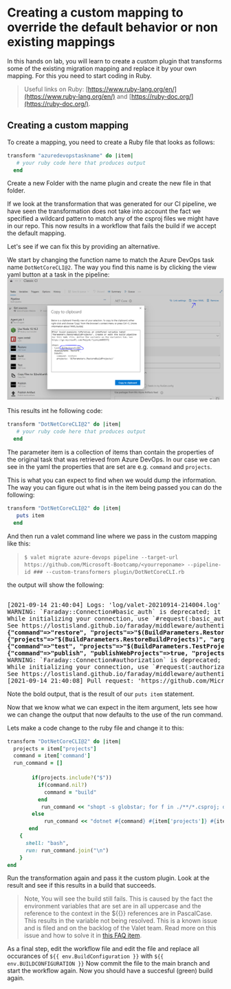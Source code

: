 # Creating a custom mapping to override the default behavior or non existing mappings
In this hands on lab, you will learn to create a custom plugin that transforms some of the existing migration mapping and replace it by your own mapping. 
For this you need to start coding in Ruby. 
> Useful links on Ruby: [https://www.ruby-lang.org/en/](https://www.ruby-lang.org/en/) and [https://ruby-doc.org/](https://ruby-doc.org/).

## Creating a custom mapping
To create a mapping, you need to create a Ruby file that looks as follows:
``` ruby
transform "azuredevopstaskname" do |item|
   # your ruby code here that produces output
  end
```  
Create a new Folder with the name plugin and create the new file in that folder.

If we look at the transformation that was generated for our CI pipeline, we have seen the transformation does not take into account the fact we specified a wildcard pattern to match any of the csproj files we might have in our repo. This now results in a workflow that fails the build if we accept the default mapping.

Let's see if we can fix this by providing an alternative.

We start by changing the function name to match the Azure DevOps task name `DotNetCoreCLI@2`.
The way you find this name is by clicking the view yaml button at a task in the pipeline:
![view yaml](images/view-yaml-task.png)

This results int he following code:
``` ruby
transform "DotNetCoreCLI@2" do |item|
   # your ruby code here that produces output
  end
```  
The parameter item is a collection of items than contain the properties of the original task that was retrieved from Azure DevOps.
In our case we can see in the yaml the properties that are set are e.g. `command` and `projects`.

This is what you can expect to find when we would dump the information. The way you can figure out what is in the item being passed you can do the following:
``` ruby
transform "DotNetCoreCLI@2" do |item|
   puts item
  end
```  
And then run a valet command line where we pass in the custom mapping like this:
> `$ valet migrate azure-devops pipeline --target-url https://github.com/Microsoft-Bootcamp/<yourreponame> --pipeline-id ### --custom-transformers plugin/DotNetCoreCLI.rb `

the output will show the following:
<pre> 
[2021-09-14 21:40:04] Logs: 'log/valet-20210914-214004.log'                                                                     
WARNING: `Faraday::Connection#basic_auth` is deprecated; it will be removed in version 2.0.                                     
While initializing your connection, use `#request(:basic_auth, ...)` instead.
See https://lostisland.github.io/faraday/middleware/authentication for more usage info.<b>
{"command"=>"restore", "projects"=>"$(BuildParameters.RestoreBuildProjects)"}                                                   
{"projects"=>"$(BuildParameters.RestoreBuildProjects)", "arguments"=>"--configuration $(BuildConfiguration)"}
{"command"=>"test", "projects"=>"$(BuildParameters.TestProjects)", "arguments"=>"--configuration $(BuildConfiguration)"}
{"command"=>"publish", "publishWebProjects"=>true, "projects"=>"$(BuildParameters.RestoreBuildProjects)", "arguments"=>"--configuration $(BuildConfiguration) --output $(build.artifactstagingdirectory)", "zipAfterPublish"=>true}</b>
WARNING: `Faraday::Connection#authorization` is deprecated; it will be removed in version 2.0.                                  
While initializing your connection, use `#request(:authorization, ...)` instead.
See https://lostisland.github.io/faraday/middleware/authentication for more usage info.
[2021-09-14 21:40:08] Pull request: 'https://github.com/Microsoft-Bootcamp/test/pull/16'                                        
</pre>

Note the bold output, that is the result of our `puts item` statement.

Now that we know what we can expect in the item argument, lets see how we can change the output that now defaults to the use of the run command.

Lets make a code change to the ruby file and change it to this:
``` Ruby
transform "DotNetCoreCLI@2" do |item|
  projects = item["projects"]
  command = item['command']
  run_command = []
  
        if(projects.include?("$"))
          if(command.nil?)
            command = "build"
          end
           run_command << "shopt -s globstar; for f in ./**/*.csproj; do dotnet #{command} $f #{item['arguments'] } ; done"
        else
            run_command << "dotnet #{command} #{item['projects']} #{item['arguments'] }"
       end 
    {
      shell: "bash",
      run: run_command.join("\n")
    }
end
```
Run the transformation again and pass it the custom plugin. Look at the result and see if this results in a build that succeeds. 

> Note, You will see the build still fails. This is caused by the fact the environment variables that are set are in all uppercase and the reference to the context in the ${{}} references are in PascalCase. This results in the variable not being resolved. This is a known issue and is filed and on the backlog of the Valet team. Read more on this issue and how to solve it in [this FAQ item](https://github.com/Microsoft-Bootcamp/HOL/blob/main/faq.md#auto-generated-environment-variables-in-the-workflow-have-the-wrong-casing). 

As a final step, edit the workflow file and edit the file and replace all occurances of `${{ env.BuildConfiguration }}` with `${{ env.BUILDCONFIGURATION }}`
Now commit the file to the main branch and start the workflow again. Now you should have a succesful (green) build again.

